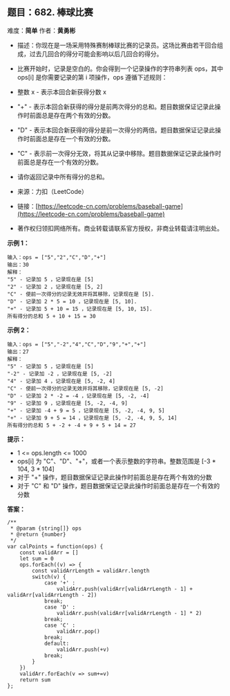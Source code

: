 ## 题目：682. 棒球比赛
难度：**简单** 作者：**黄勇彬**


* 描述：你现在是一场采用特殊赛制棒球比赛的记录员。这场比赛由若干回合组成，过去几回合的得分可能会影响以后几回合的得分。

* 比赛开始时，记录是空白的。你会得到一个记录操作的字符串列表 ops，其中 ops[i] 是你需要记录的第 i 项操作，ops 遵循下述规则：

* 整数 x - 表示本回合新获得分数 x
* "+" - 表示本回合新获得的得分是前两次得分的总和。题目数据保证记录此操作时前面总是存在两个有效的分数。
* "D" - 表示本回合新获得的得分是前一次得分的两倍。题目数据保证记录此操作时前面总是存在一个有效的分数。
* "C" - 表示前一次得分无效，将其从记录中移除。题目数据保证记录此操作时前面总是存在一个有效的分数。
* 请你返回记录中所有得分的总和。

* 来源：力扣（LeetCode）
* 链接：[https://leetcode-cn.com/problems/baseball-game](https://leetcode-cn.com/problems/baseball-game)
* 著作权归领扣网络所有。商业转载请联系官方授权，非商业转载请注明出处。



**示例 1：**
```
输入：ops = ["5","2","C","D","+"]
输出：30
解释：
"5" - 记录加 5 ，记录现在是 [5]
"2" - 记录加 2 ，记录现在是 [5, 2]
"C" - 使前一次得分的记录无效并将其移除，记录现在是 [5].
"D" - 记录加 2 * 5 = 10 ，记录现在是 [5, 10].
"+" - 记录加 5 + 10 = 15 ，记录现在是 [5, 10, 15].
所有得分的总和 5 + 10 + 15 = 30
```
**示例 2：**
```
输入：ops = ["5","-2","4","C","D","9","+","+"]
输出：27
解释：
"5" - 记录加 5 ，记录现在是 [5]
"-2" - 记录加 -2 ，记录现在是 [5, -2]
"4" - 记录加 4 ，记录现在是 [5, -2, 4]
"C" - 使前一次得分的记录无效并将其移除，记录现在是 [5, -2]
"D" - 记录加 2 * -2 = -4 ，记录现在是 [5, -2, -4]
"9" - 记录加 9 ，记录现在是 [5, -2, -4, 9]
"+" - 记录加 -4 + 9 = 5 ，记录现在是 [5, -2, -4, 9, 5]
"+" - 记录加 9 + 5 = 14 ，记录现在是 [5, -2, -4, 9, 5, 14]
所有得分的总和 5 + -2 + -4 + 9 + 5 + 14 = 27
```
**提示：**

* 1 <= ops.length <= 1000
* ops[i] 为 "C"、"D"、"+"，或者一个表示整数的字符串。整数范围是 [-3 * 104, 3 * 104]
* 对于 "+" 操作，题目数据保证记录此操作时前面总是存在两个有效的分数
* 对于 "C" 和 "D" 操作，题目数据保证记录此操作时前面总是存在一个有效的分数

**答案：**
```
/**
 * @param {string[]} ops
 * @return {number}
 */
var calPoints = function(ops) {
    const validArr = []
    let sum = 0
    ops.forEach((v) => {
        const validArrLength = validArr.length
        switch(v) {
            case '+' :
                validArr.push(validArr[validArrLength - 1] + validArr[validArrLength - 2])
            break;
            case 'D' :
                validArr.push(validArr[validArrLength - 1] * 2)
            break;
            case 'C' :
                validArr.pop()
            break;
            default: 
                validArr.push(+v)
            break;
        }
    })
    validArr.forEach(v => sum+=v)
    return sum
};
```
